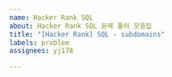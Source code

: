 ```yaml
---
name: Hacker Rank SQL
about: Hacker Rank SQL 문제 풀이 모음집
title: "[Hacker Rank] SQL - subdomains"
labels: problem
assignees: yj178

---
```




